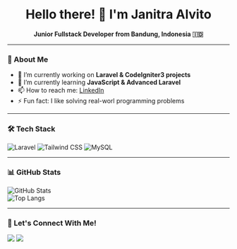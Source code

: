 <!--
**Emervi/Emervi** is a ✨ _special_ ✨ repository because its `README.md` (this file) appears on your GitHub profile.

Here are some ideas to get you started:

- 🔭 I’m currently working on ...
- 🌱 I’m currently learning ...
- 👯 I’m looking to collaborate on ...
- 🤔 I’m looking for help with ...
- 💬 Ask me about ...
- 📫 How to reach me: ...
- 😄 Pronouns: ...
- ⚡ Fun fact: ...
-->

<h1 align="center">Hello there! 👋 I'm Janitra Alvito</h1>
<p align="center">
  <b>Junior Fullstack Developer from Bandung, Indonesia 🇮🇩</b>
</p>

---

### 🚀 About Me  
- 🔭 I’m currently working on **Laravel & CodeIgniter3 projects**  
- 🌱 I’m currently learning **JavaScript & Advanced Laravel**  
- 📫 How to reach me: [LinkedIn](https://www.linkedin.com/in/janitra-alvito-zahir-a3bb1b331)<!-- | [Portfolio](https://yourportfolio.com)-->
- ⚡ Fun fact: I like solving real-worl programming problems  

---

### 🛠 Tech Stack  
![Laravel](https://img.shields.io/badge/Laravel-%23FF2D20.svg?style=flat&logo=laravel&logoColor=white)
![Tailwind CSS](https://img.shields.io/badge/TailwindCSS-%2338B2AC.svg?style=flat-square&logo=tailwind-css&logoColor=white)
![MySQL](https://img.shields.io/badge/MySQL-%23005C84.svg?style=flat-square&logo=mysql&logoColor=white)

---

### 📊 GitHub Stats  
![GitHub Stats](https://github-readme-stats.vercel.app/api?username=Emervi&show_icons=true&theme=tokyonight)  
![Top Langs](https://github-readme-stats.vercel.app/api/top-langs/?username=Emervi&layout=compact&theme=dracula)

---

### 🤝 Let's Connect With Me!  
<p>
  <a href="https://www.linkedin.com/in/janitra-alvito-zahir-a3bb1b331"><img src="https://img.shields.io/badge/LinkedIn-0A66C2?style=for-the-badge&logo=linkedin&logoColor=white"/></a>
  <a href="mailto:janitraalvitozhr@gmail.com"><img src="https://img.shields.io/badge/Email-D14836?style=for-the-badge&logo=gmail&logoColor=white"/></a>
</p>
